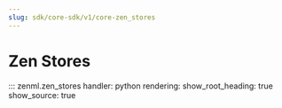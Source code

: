```yaml
---
slug: sdk/core-sdk/v1/core-zen_stores
---
```


# Zen Stores

::: zenml.zen_stores
    handler: python
    rendering:
      show_root_heading: true
      show_source: true
